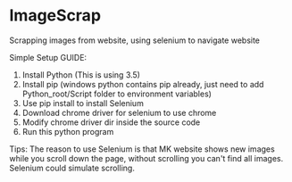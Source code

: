 # ImageScrap
Scrapping images from website, using selenium to navigate website

Simple Setup GUIDE:
1. Install Python (This is using 3.5)
2. Install pip (windows python contains pip already, just need to add Python_root/Script folder to environment variables)
3. Use pip install to install Selenium
4. Download chrome driver for selenium to use chrome
5. Modify chrome driver dir inside the source code
6. Run this python program


Tips:
The reason to use Selenium is that MK website shows new images while you scroll down the page, without scrolling you can't find all images. Selenium could simulate scrolling.
